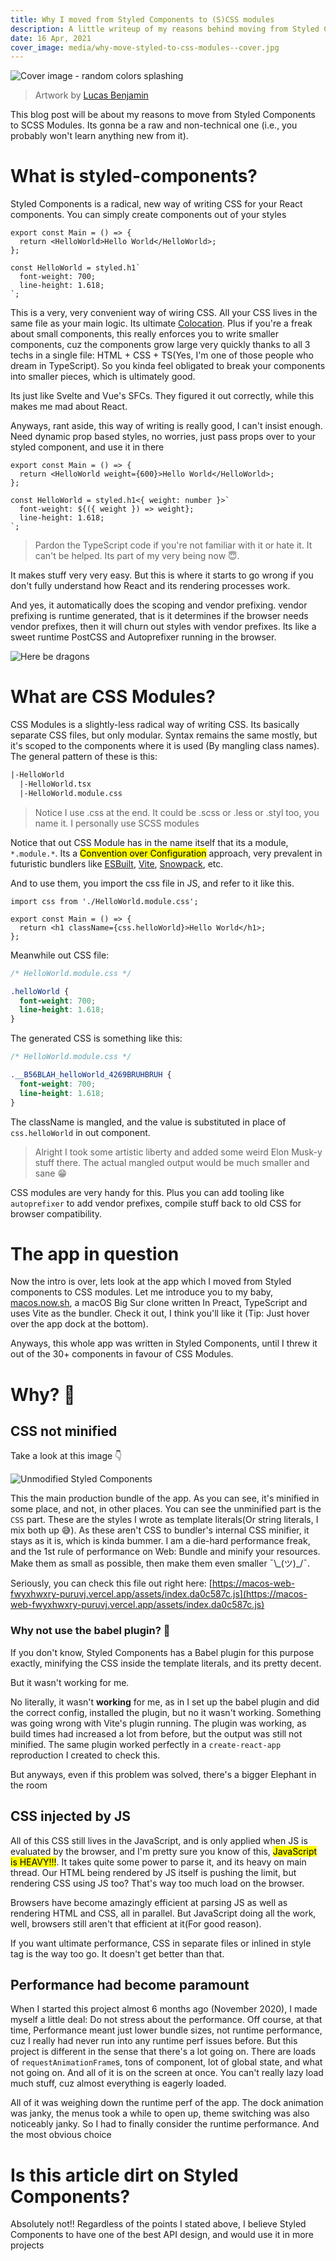 ```yaml
---
title: Why I moved from Styled Components to (S)CSS modules
description: A little writeup of my reasons behind moving from Styled Components to SCSS modules, and the benefits I got out of this.
date: 16 Apr, 2021
cover_image: media/why-move-styled-to-css-modules--cover.jpg
---
```


![Cover image - random colors splashing](../../static/media/why-move-styled-to-css-modules--cover.jpg)

> Artwork by [Lucas Benjamin](https://unsplash.com/photos/wQLAGv4_OYs)

This blog post will be about my reasons to move from Styled Components to SCSS Modules. Its gonna be a raw and non-technical one (i.e., you probably won't learn anything new from it).

# What is styled-components?

Styled Components is a radical, new way of writing CSS for your React components. You can simply create components out of your styles

```tsx
export const Main = () => {
  return <HelloWorld>Hello World</HelloWorld>;
};

const HelloWorld = styled.h1`
  font-weight: 700;
  line-height: 1.618;
`;
```

This is a very, very convenient way of wiring CSS. All your CSS lives in the same file as your main logic. Its ultimate [Colocation](https://kentcdodds.com/blog/colocation/). Plus if you're a freak about small components, this really enforces you to write smaller components, cuz the components grow large very quickly thanks to all 3 techs in a single file: HTML + CSS + TS(Yes, I'm one of those people who dream in TypeScript). So you kinda feel obligated to break your components into smaller pieces, which is ultimately good.

Its just like Svelte and Vue's SFCs. They figured it out correctly, while this makes me mad about React.

Anyways, rant aside, this way of writing is really good, I can't insist enough. Need dynamic prop based styles, no worries, just pass props over to your styled component, and use it in there

```tsx
export const Main = () => {
  return <HelloWorld weight={600}>Hello World</HelloWorld>;
};

const HelloWorld = styled.h1<{ weight: number }>`
  font-weight: ${({ weight }) => weight};
  line-height: 1.618;
`;
```

> Pardon the TypeScript code if you're not familiar with it or hate it. It can't be helped. Its part of my very being now 😇.

It makes stuff very very easy. But this is where it starts to go wrong if you don't fully understand how React and its rendering processes work.

And yes, it automatically does the scoping and vendor prefixing. vendor prefixing is runtime generated, that is it determines if the browser needs vendor prefixes, then it will churn out styles with vendor prefixes. Its like a sweet runtime PostCSS and Autoprefixer running in the browser.

![Here be dragons](../../static/media/why-move-styled-to-css-modules--here-be-dragons.gif)

# What are CSS Modules?

CSS Modules is a slightly-less radical way of writing CSS. Its basically separate CSS files, but only modular. Syntax remains the same mostly, but it's scoped to the components where it is used (By mangling class names). The general pattern of these is this:

```txt
|-HelloWorld
  |-HelloWorld.tsx
  |-HelloWorld.module.css
```

> Notice I use .css at the end. It could be .scss or .less or .styl too, you name it. I personally use SCSS modules

Notice that out CSS Module has in the name itself that its a module, `*.module.*`. Its a <mark>Convention over Configuration</mark> approach, very prevalent in futuristic bundlers like [ESBuilt](https://esbuild.github.io/), [Vite](https://vitejs.dev/), [Snowpack](https://www.snowpack.dev/), etc.

And to use them, you import the css file in JS, and refer to it like this.

```tsx
import css from './HelloWorld.module.css';

export const Main = () => {
  return <h1 className={css.helloWorld}>Hello World</h1>;
};
```

Meanwhile out CSS file:

```css
/* HelloWorld.module.css */

.helloWorld {
  font-weight: 700;
  line-height: 1.618;
}
```

The generated CSS is something like this:

```css
/* HelloWorld.module.css */

.__B56BLAH_helloWorld_4269BRUHBRUH {
  font-weight: 700;
  line-height: 1.618;
}
```

The className is mangled, and the value is substituted in place of `css.helloWorld` in out component.

> Alright I took some artistic liberty and added some weird Elon Musk-y stuff there. The actual mangled output would be much smaller and sane 😁

CSS modules are very handy for this. Plus you can add tooling like `autoprefixer` to add vendor prefixes, compile stuff back to old CSS for browser compatibility.

# The app in question

Now the intro is over, lets look at the app which I moved from Styled components to CSS modules. Let me introduce you to my baby, [macos.now.sh](https://macos.now.sh), a macOS Big Sur clone written In Preact, TypeScript and uses Vite as the bundler. Check it out, I think you'll like it (Tip: Just hover over the app dock at the bottom).

Anyways, this whole app was written in Styled Components, until I threw it out of the 30+ components in favour of CSS Modules.

# Why? 🧐

## CSS not minified

Take a look at this image 👇

![Unmodified Styled Components](../../static/media/why-move-styled-to-css-modules--unmin-styled-comps-code.png)

This the main production bundle of the app. As you can see, it's minified in some place, and not, in other places. You can see the unminified part is the `CSS` part. These are the styles I wrote as template literals(Or string literals, I mix both up 😅). As these aren't CSS to bundler's internal CSS minifier, it stays as it is, which is kinda bummer. I am a die-hard performance freak, and the 1st rule of performance on Web: Bundle and minify your resources. Make them as small as possible, then make them even smaller ¯\\\_(ツ)\_/¯.

Seriously, you can check this file out right here: [https://macos-web-fwyxhwxry-puruvj.vercel.app/assets/index.da0c587c.js](https://macos-web-fwyxhwxry-puruvj.vercel.app/assets/index.da0c587c.js)

### Why not use the babel plugin? 🤨

If you don't know, Styled Components has a Babel plugin for this purpose exactly, minifying the CSS inside the template literals, and its pretty decent.

But it wasn't working for me.

No literally, it wasn't **working** for me, as in I set up the babel plugin and did the correct config, installed the plugin, but no it wasn't working. Something was going wrong with Vite's plugin running. The plugin was working, as build times had increased a lot from before, but the output was still not minified. The same plugin worked perfectly in a `create-react-app` reproduction I created to check this.

But anyways, even if this problem was solved, there's a bigger Elephant in the room

## CSS injected by JS

All of this CSS still lives in the JavaScript, and is only applied when JS is evaluated by the browser, and I'm pretty sure you know of this, <mark>JavaScript is HEAVY!!!</mark>. It takes quite some power to parse it, and its heavy on main thread. Our HTML being rendered by JS itself is pushing the limit, but rendering CSS using JS too? That's way too much load on the browser.

Browsers have become amazingly efficient at parsing JS as well as rendering HTML and CSS, all in parallel. But JavaScript doing all the work, well, browsers still aren't that efficient at it(For good reason).

If you want ultimate performance, CSS in separate files or inlined in style tag is the way too go. It doesn't get better than that.

## Performance had become paramount

When I started this project almost 6 months ago (November 2020), I made myself a little deal: Do not stress about the performance. Off course, at that time, Performance meant just lower bundle sizes, not runtime performance, cuz I really had never run into any runtime perf issues before. But this project is different in the sense that there's a lot going on. There are loads of `requestAnimationFrame`s, tons of component, lot of global state, and what not going on. And all of it is on the screen at once. You can't really lazy load much stuff, cuz almost everything is eagerly loaded.

All of it was weighing down the runtime perf of the app. The dock animation was janky, the menus took a while to open up, theme switching was also noticeably janky. So I had to finally consider the runtime performance. And the most obvious choice

# Is this article dirt on Styled Components?

Absolutely not!! Regardless of the points I stated above, I believe Styled Components to have one of the best API design, and would use it in more projects
